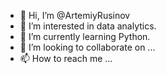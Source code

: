 - 👋 Hi, I’m @ArtemiyRusinov
- 👀 I’m interested in data analytics.
- 🌱 I’m currently learning Python.
- 💞️ I’m looking to collaborate on ...
- 📫 How to reach me ...

<!---
ArtemiyRusinov/ArtemiyRusinov is a ✨ special ✨ repository because its `README.md` (this file) appears on your GitHub profile.
You can click the Preview link to take a look at your changes.
--->
